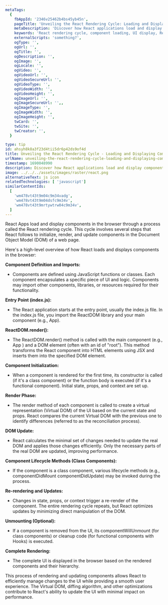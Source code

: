 ```yaml
---
metaTags:
  {
    fbAppId: '2346v25462b4bs45yb45n',
    pageTitle: 'Unveiling the React Rendering Cycle: Loading and Displaying Components',
    metaDescription: 'Discover how React applications load and display components in the browser through the intricate rendering cycle. Learn about the role of ReactDOM, the Virtual DOM, and component lifecycle methods in initializing, rendering, and updating UI elements. Explore the optimization techniques that enable React to efficiently manage changes and provide a seamless user experience.',
    keywords: 'React rendering cycle, component loading, UI display, ReactDOM, Virtual DOM, component lifecycle, optimization techniques, web development, user interface, React application.',
    externalScripts: 'something?',
    ogType: '',
    ogUrl: '',
    ogTitle: '',
    ogDescription: '',
    ogImage: '',
    ogLocale: '',
    ogVideo: '',
    ogVideoUrl: '',
    ogVideoSecureUrl: '',
    ogVideoType: '',
    ogVideoWidth: '',
    ogVideoHeight: '',
    ogImageUrl: '',
    ogImageSecureUrl: '',,
    ogImageType: '',
    ogImageWidth: '',
    ogImageHeight: '',
    twCard: '',
    twSite: '',
    twCreator: '',
  }

type: tip
id: ahsyh8k8a3f23d4tii5dr6p42ds9of4d
title: Unveiling the React Rendering Cycle - Loading and Displaying Components
urlName: unveiling-the-react-rendering-cycle-loading-and-displaying-components
timestamp: 1690048990
description: Discover how React applications load and display components in the browser through the intricate rendering cycle. Learn about the role of ReactDOM, the Virtual DOM, and component lifecycle methods in initializing, rendering, and updating UI elements. Explore the optimization techniques that enable React to efficiently manage changes and provide a seamless user experience.
image: ../../../assets/images/raster/react.png
alternativeText: js icon
relatedTechnologies: [ 'javascript']
similarContentIds:
  [
    'wm478vt43t9m04c9m34vadg',
    'wm478vt43t9m04dsfc9m34v',
    'wm478vt43t9mrtywtrw04c9m34v',
  ]
---
```


React Apps load and display components in the browser through a process called the React rendering cycle. This cycle involves several steps that React follows to initialize, render, and update components in the Document Object Model (DOM) of a web page.

Here's a high-level overview of how React loads and displays components in the browser:

<b>Component Definition and Imports:</b>

- Components are defined using JavaScript functions or classes. Each component encapsulates a specific piece of UI and logic. Components may import other components, libraries, or resources required for their functionality.

<b>Entry Point (index.js):</b>

- The React application starts at the entry point, usually the index.js file. In the index.js file, you import the ReactDOM library and your main component (e.g., App).

<b>ReactDOM.render():</b>

- The ReactDOM.render() method is called with the main component (e.g., App ) and a DOM element (often with an id of "root"). This method transforms the React component into HTML elements using JSX and inserts them into the specified DOM element.

<b>Component Initialization:</b>

- When a component is rendered for the first time, its constructor is called (if it's a class component) or the function body is executed (if it's a functional component). Initial state, props, and context are set up.

<b>Render Phase:</b>

- The render method of each component is called to create a virtual representation (Virtual DOM) of the UI based on the current state and props. React compares the current Virtual DOM with the previous one to identify differences (referred to as the reconciliation process).

<b>DOM Update:</b>

- React calculates the minimal set of changes needed to update the real DOM and applies those changes efficiently. Only the necessary parts of the real DOM are updated, improving performance.

<b>Component Lifecycle Methods (Class Components):</b>

- If the component is a class component, various lifecycle methods (e.g., componentDidMount componentDidUpdate) may be invoked during the process.

<b>Re-rendering and Updates:</b>

- Changes in state, props, or context trigger a re-render of the component. The entire rendering cycle repeats, but React optimizes updates by minimizing direct manipulation of the DOM.

<b>Unmounting (Optional):</b>

- If a component is removed from the UI, its componentWillUnmount (for class components) or cleanup code (for functional components with Hooks) is executed.

<b>Complete Rendering:</b>

- The complete UI is displayed in the browser based on the rendered components and their hierarchy.

This process of rendering and updating components allows React to efficiently manage changes to the UI while providing a smooth user experience. The Virtual DOM, diffing algorithm, and other optimizations contribute to React's ability to update the UI with minimal impact on performance.
